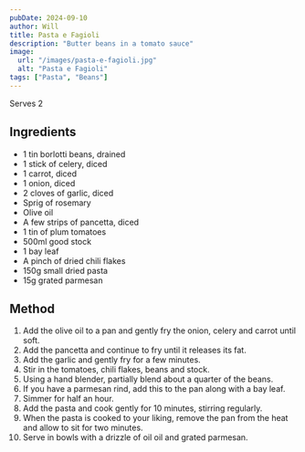 ```yaml
---
pubDate: 2024-09-10
author: Will
title: Pasta e Fagioli
description: "Butter beans in a tomato sauce"
image:
  url: "/images/pasta-e-fagioli.jpg"
  alt: "Pasta e Fagioli"
tags: ["Pasta", "Beans"]
--- 
```


Serves 2
## Ingredients
* 1 tin borlotti beans, drained
* 1 stick of celery, diced
* 1 carrot, diced
* 1 onion, diced
* 2 cloves of garlic, diced
* Sprig of rosemary
* Olive oil
* A few strips of pancetta, diced
* 1 tin of plum tomatoes
* 500ml good stock
* 1 bay leaf
* A pinch of dried chili flakes
* 150g small dried pasta
* 15g grated parmesan

## Method
1. Add the olive oil to a pan and gently fry the onion, celery and carrot until soft. 
2. Add the pancetta and continue to fry until it releases its fat. 
3. Add the garlic and gently fry for a few minutes. 
3. Stir in the tomatoes, chili flakes, beans and stock. 
4. Using a hand blender, partially blend about a quarter of the beans. 
5. If you have a parmesan rind, add this to the pan along with a bay leaf. 
6. Simmer for half an hour. 
7. Add the pasta and cook gently for 10 minutes, stirring regularly. 
8. When the pasta is cooked to your liking, remove the pan from the heat and allow to sit for two minutes. 
9. Serve in bowls with a drizzle of oil oil and grated parmesan. 